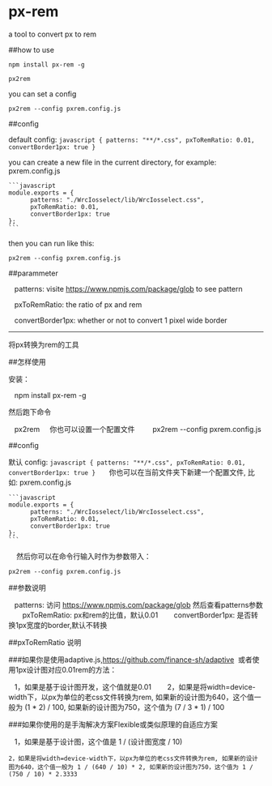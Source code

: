 # px-rem

a tool to convert px to rem

##how to use

    npm install px-rem -g
    
    px2rem
    
you can set a config
    
    px2rem --config pxrem.config.js
    
##config

default config:
    ```javascript
    {
	      patterns: "**/*.css",
	      pxToRemRatio: 0.01,
	      convertBorder1px: true
    }
    ```
    
you can create a new file in the current directory, for example: pxrem.config.js
    
    ```javascript
    module.exports = {
	      patterns: "./WrcIosselect/lib/WrcIosselect.css",
	      pxToRemRatio: 0.01,
	      convertBorder1px: true
    };
    ```
    
then you can run like this: 
    
    px2rem --config pxrem.config.js
    
##parammeter

    patterns: visite https://www.npmjs.com/package/glob to see pattern
    
    pxToRemRatio: the ratio of px and rem
    
    convertBorder1px: whether or not to convert 1 pixel wide border
    
    
---------------------------------------------------------------------------------------------------------------


将px转换为rem的工具

##怎样使用
    
安装：
    
    npm install px-rem -g
    
然后跑下命令
    
    px2rem
    
你也可以设置一个配置文件
    
    
    px2rem --config pxrem.config.js
    
##config

默认 config:
    ```javascript
    {
	      patterns: "**/*.css",
	      pxToRemRatio: 0.01,
	      convertBorder1px: true
    }
    ```
    
你也可以在当前文件夹下新建一个配置文件, 比如: pxrem.config.js
    
    ```javascript
    module.exports = {
	      patterns: "./WrcIosselect/lib/WrcIosselect.css",
	      pxToRemRatio: 0.01,
	      convertBorder1px: true
    };
    ```
    
然后你可以在命令行输入时作为参数带入： 
    
    px2rem --config pxrem.config.js
    
##参数说明

    patterns: 访问 https://www.npmjs.com/package/glob 然后查看patterns参数
    
    pxToRemRatio: px和rem的比值，默认0.01
    
    convertBorder1px: 是否转换1px宽度的border,默认不转换
    
##pxToRemRatio 说明
    
###如果你是使用adaptive.js,https://github.com/finance-sh/adaptive  或者使用1px设计图对应0.01rem的方法：
    
    1，如果是基于设计图开发，这个值就是0.01
    
    2，如果是将width=device-width下，以px为单位的老css文件转换为rem, 如果新的设计图为640，这个值一般为 (1 * 2) / 100, 如果新的设计图为750，这个值为 (7 / 3 * 1) / 100
    
###如果你使用的是手淘解决方案Flexible或类似原理的自适应方案

    1，如果是基于设计图，这个值是 1 / (设计图宽度 / 10)
    
    2，如果是将width=device-width下，以px为单位的老css文件转换为rem, 如果新的设计图为640，这个值一般为 1 / (640 / 10) * 2, 如果新的设计图为750，这个值为 1 / (750 / 10) * 2.3333
    
